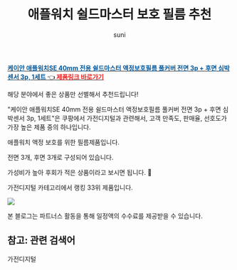 ﻿---
layout: post
title:  "애플워치 쉴드마스터 보호 필름 추천" 
author: suni
categories: [ 가전디지털 ]
tags: []
image: https://static.coupangcdn.com/image/retail/images/1219334366294969-6a23c85c-6d61-417f-98bf-81032be351e2.jpg 
description: "쿠팡에서 관련 상품으로 가장 고객 선호도가 높은 제품 중 하나입니다."
---
<a href="https://link.coupang.com/re/AFFSDP?lptag=AF5011742&pageKey=2280522456&itemId=3916451937&vendorItemId=71900997067&traceid=V0-113-e93e28d7cb472be9"><b><font color='#01579B'>케이안 애플워치SE 40mm 전용 쉴드마스터 액정보호필름 풀커버 전면 3p + 후면 심박센서 3p, 1세트 </font></b>👈<b><font color='#f71919'> 제품링크 바로가기</font></b></a>

해당 분야에서 좋은 상품만 선별해서 추천드립니다!

"케이안 애플워치SE 40mm 전용 쉴드마스터 액정보호필름 풀커버 전면 3p + 후면 심박센서 3p, 1세트"은 쿠팡에서 가전디지털과 관련해서, 고객 만족도, 판매율, 선호도가 가장 높은 제품 중의 하나입니다.

애플워치 액정 보호를 위한 필름제품입니다. 

전면 3개, 후면 3개로 구성되어 있습니다. 

가성비가 높아 후회가 적은 상품이라고 보시면 됩니다. 🙂

가전디지털 카테고리에서 랭킹  33위 제품입니다. 

<a href="https://link.coupang.com/re/AFFSDP?lptag=AF5011742&pageKey=2280522456&itemId=3916451937&vendorItemId=71900997067&traceid=V0-113-e93e28d7cb472be9"> <img src="https://static.coupangcdn.com/image/retail/images/1219334366294969-6a23c85c-6d61-417f-98bf-81032be351e2.jpg"></a>

본 블로그는 파트너스 활동을 통해 일정액의 수수료를 제공받을 수 있습니다.

## 참고: 관련 검색어    
가전디지털